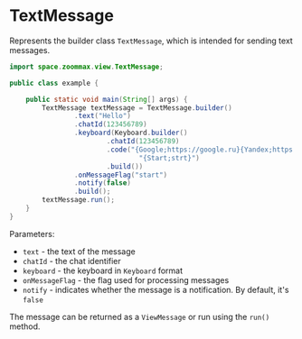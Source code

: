 # TextMessage

Represents the builder class `TextMessage`, which is intended for sending text messages.

```java
import space.zoommax.view.TextMessage;

public class example {

    public static void main(String[] args) {
        TextMessage textMessage = TextMessage.builder()
                .text("Hello")
                .chatId(123456789)
                .keyboard(Keyboard.builder()
                        .chatId(123456789)
                        .code("{Google;https://google.ru}{Yandex;https://ya.ru}\n" +
                                "{Start;strt}")
                        .build())
                .onMessageFlag("start")
                .notify(false)
                .build();
        textMessage.run();
    }
}
```

Parameters:

- `text` - the text of the message
- `chatId` - the chat identifier
- `keyboard` - the keyboard in `Keyboard` format
- `onMessageFlag` - the flag used for processing messages
- `notify` - indicates whether the message is a notification. By default, it's `false`

The message can be returned as a `ViewMessage` or run using the `run()` method.